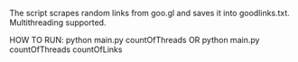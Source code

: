 The script scrapes random links from goo.gl and saves it into goodlinks.txt.
Multithreading supported.

HOW TO RUN:
  python main.py countOfThreads
  OR
  python main.py countOfThreads countOfLinks
